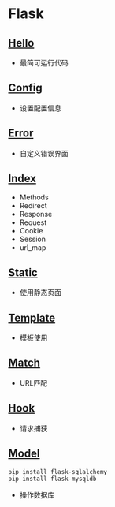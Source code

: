 # Flask

## [Hello](./hello.py)

- 最简可运行代码

## [Config](./demo_config.py)

- 设置配置信息

## [Error](./demo_error.py)

- 自定义错误界面

## [Index](./index.py)

- Methods
- Redirect
- Response
- Request
- Cookie
- Session
- url_map

## [Static](./demo_static.py)

- 使用静态页面

## [Template](./demo_template.py)

- 模板使用

## [Match](./demo_match.py)

- URL匹配

## [Hook](./demo_hook.py)

- 请求捕获

## [Model](./demo_model.py)

```bash
pip install flask-sqlalchemy
pip install flask-mysqldb
```

- 操作数据库
